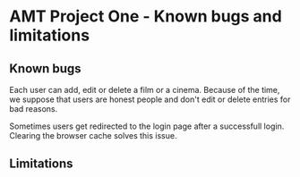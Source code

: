 # AMT Project One - Known bugs and limitations

## Known bugs

Each user can add, edit or delete a film or a cinema. Because of the time, we suppose that users are honest people and don't edit or delete entries for bad reasons.

Sometimes users get redirected to the login page after a successfull login. Clearing the browser cache solves this issue.

## Limitations
